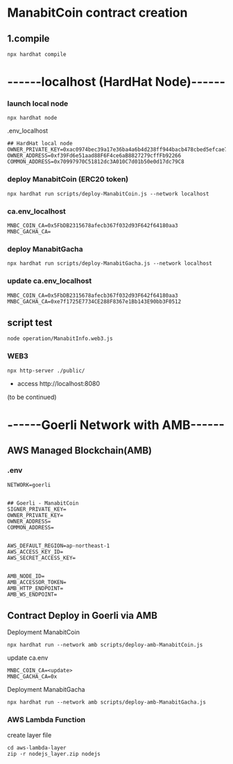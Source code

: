 # ManabitCoin contract creation

## 1.compile
```shell
npx hardhat compile
```

# ------localhost (HardHat Node)------

### launch local node
```shell
npx hardhat node
```

.env_localhost

```
## HardHat local node
OWNER_PRIVATE_KEY=0xac0974bec39a17e36ba4a6b4d238ff944bacb478cbed5efcae784d7bf4f2ff80
OWNER_ADDRESS=0xf39Fd6e51aad88F6F4ce6aB8827279cffFb92266
COMMON_ADDRESS=0x70997970C51812dc3A010C7d01b50e0d17dc79C8
```


### deploy ManabitCoin (ERC20 token)
```shell
npx hardhat run scripts/deploy-ManabitCoin.js --network localhost
```

### ca.env_localhost

```
MNBC_COIN_CA=0x5FbDB2315678afecb367f032d93F642f64180aa3
MNBC_GACHA_CA=

```
### deploy ManabitGacha
```shell
npx hardhat run scripts/deploy-ManabitGacha.js --network localhost
```

### update ca.env_localhost

```
MNBC_COIN_CA=0x5FbDB2315678afecb367f032d93F642f64180aa3
MNBC_GACHA_CA=0xe7f1725E7734CE288F8367e1Bb143E90bb3F0512

```

## script test

`node operation/ManabitInfo.web3.js`


### WEB3

```shell
npx http-server ./public/
```

- access http://localhost:8080


(to be continued)






# ------Goerli Network with AMB------

## AWS Managed Blockchain(AMB)

### .env
```
NETWORK=goerli


## Goerli - ManabitCoin
SIGNER_PRIVATE_KEY=
OWNER_PRIVATE_KEY=
OWNER_ADDRESS=
COMMON_ADDRESS=


AWS_DEFAULT_REGION=ap-northeast-1
AWS_ACCESS_KEY_ID=
AWS_SECRET_ACCESS_KEY=


AMB_NODE_ID=
AMB_ACCESSOR_TOKEN=
AMB_HTTP_ENDPOINT=
AMB_WS_ENDPOINT=
```

## Contract Deploy in Goerli via AMB

Deployment ManabitCoin

```
npx hardhat run --network amb scripts/deploy-amb-ManabitCoin.js
```

update ca.env

```
MNBC_COIN_CA=<update>
MNBC_GACHA_CA=0x
```

Deployment ManabitGacha

```
npx hardhat run --network amb scripts/deploy-amb-ManabitGacha.js
```

### AWS Lambda Function

create layer file

```
cd aws-lambda-layer
zip -r nodejs_layer.zip nodejs
```


